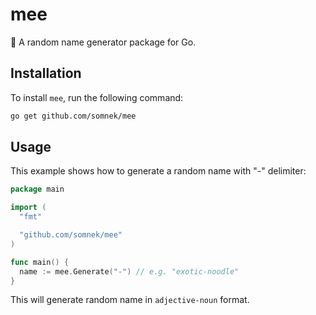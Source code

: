 # mee

🍜 A random name generator package for Go.

## Installation

To install `mee`, run the following command:

```bash
go get github.com/somnek/mee
```

## Usage

This example shows how to generate a random name with "-" delimiter:

```go
package main

import (
  "fmt"

  "github.com/somnek/mee"
)

func main() {
  name := mee.Generate("-") // e.g. "exotic-noodle"
}
```

This will generate random name in `adjective-noun` format.
